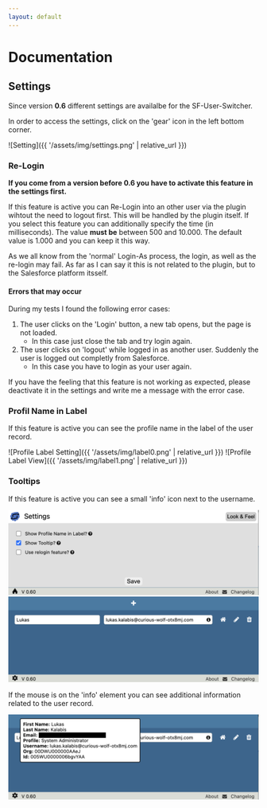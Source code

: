 ```yaml
---
layout: default
---
```


# Documentation

## Settings

Since version **0.6** different settings are availalbe for the SF-User-Switcher.

In order to access the settings, click on the 'gear' icon in the left bottom corner. 

![Setting]({{ '/assets/img/settings.png' | relative_url }})

### <a name="relogin">Re-Login

**If you come from a version before 0.6 you have to activate this feature in the settings first.**

If this feature is active you can Re-Login into an other user via the plugin wihtout the need to logout first. This will be handled by the plugin itself.
If you select this feature you can additionally specify the time (in milliseconds). The value **must be** between 500 and 10.000.
The default value is 1.000 and you can keep it this way.

As we all know from the 'normal' Login-As process, the login, as well as the re-login may fail. As far as I can say it this is not related to the plugin, but to the
Salesforce platform itsself.

#### Errors that may occur

During my tests I found the following error cases:

1. The user clicks on the 'Login' button, a new tab opens, but the page is not loaded.
    - In this case just close the tab and try login again.
2. The user clicks on 'logout' while logged in as another user. Suddenly the user is logged out completly from Salesforce.
    - In this case you have to login as your user again.

If you have the feeling that this feature is not working as expected, please deactivate it in the settings and write me a message with the error case.

### <a name="labels">Profil Name in Label

If this feature is active you can see the profile name in the label of the user record.

![Profile Label Setting]({{ '/assets/img/label0.png' | relative_url }})
![Profile Label View]({{ '/assets/img/label1.png' | relative_url }})

### <a name="tooltips">Tooltips

If this feature is active you can see a small 'info' icon next to the username.

![Tooltip Setting](../assets/img/tooltip0.png)
![Plugin View](../assets/img/tooltip1.png)

If the mouse is on the 'info' element you can see additional information related to the user record.

![Tooltip View](../assets/img/tooltip2.png)
